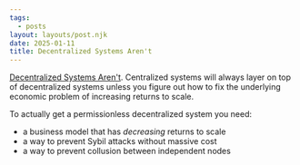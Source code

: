 ```yaml
---
tags:
  - posts
layout: layouts/post.njk
date: 2025-01-11
title: Decentralized Systems Aren't
---
```


[Decentralized Systems Aren't](https://blog.dshr.org/2024/04/decentralized-systems-arent.html). Centralized systems will always layer on top of decentralized systems unless you figure out how to fix the underlying economic problem of increasing returns to scale.

To actually get a permissionless decentralized system you need:

- a business model that has _decreasing_ returns to scale
- a way to prevent Sybil attacks without massive cost
- a way to prevent collusion between independent nodes
